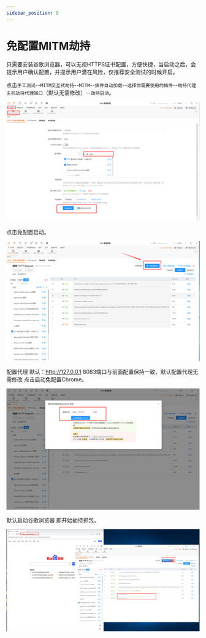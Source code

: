 ```yaml
---
sidebar_position: 9
---
```


# 免配置MITM劫持

只需要安装谷歌浏览器，可以无视HTTPS证书配置，方便快捷，当启动之后，会提示用户确认配置，并提示用户潜在风险，仅推荐安全测试的时候开启。

点击`手工测试`--`MITM交互式劫持`--`MITM`--`插件自动加载`--`选择你需要使用的插件`--`劫持代理主机劫持代理端口`（默认无需修改）--`劫持启动`。

![](/img/products/yakit/mitm-1.png)

点击免配置启动。

![](/img/products/yakit/mitm-2.png)

配置代理 默认：http://127.0.0.1  8083端口与前面配置保持一致，默认配置代理无需修改 点击启动免配置Chrome。

![](/img/products/yakit/mitm-3.png)

默认启动谷歌浏览器 即开始劫持抓包。

![](/img/products/yakit/mitm-4.png)


